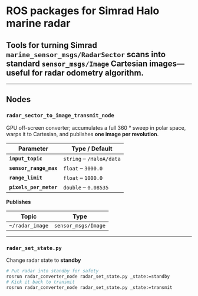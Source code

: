 # ROS packages for **Simrad Halo** marine radar
Tools for turning Simrad **`marine_sensor_msgs/RadarSector`** scans into
standard **`sensor_msgs/Image`** Cartesian images—useful for radar odometry algorithm.
---



---

## Nodes

### `radar_sector_to_image_transmit_node`
GPU off-screen converter; accumulates a full 360 ° sweep in polar space,
warps it to Cartesian, and publishes **one image per revolution**.

| Parameter | Type / Default | 
|-----------|----------------|
| **`input_topic`** | `string` – `/HaloA/data` | 
| **`sensor_range_max`** | `float` – `3000.0` | 
| **`range_limit`** | `float` – `1000.0` | 
| **`pixels_per_meter`** | `double` – `0.08535` |

**Publishes**

| Topic | Type |
|-------|------|
| `~/radar_image` | `sensor_msgs/Image` |

---

### `radar_set_state.py`
Change radar state to **standby**

```bash
# Put radar into standby for safety
rosrun radar_converter_node radar_set_state.py _state:=standby
# Kick it back to transmit
rosrun radar_converter_node radar_set_state.py _state:=transmit
```